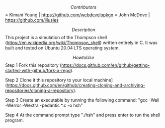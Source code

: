$$ Contributors $$
= Kimani Young | https://github.com/webdevelopkgn
= John McDove | https://github.com/illusies

$$ Description $$
This project is a simulation of the Thompson shell (https://en.wikipedia.org/wiki/Thompson_shell) written entirely in C. It was built and tested on Ubuntu 20.04 LTS operating system.

$$ How to Use $$
Step 1
Fork this repository (https://docs.github.com/en/github/getting-started-with-github/fork-a-repo).

Step 2
Clone it this repository to your local machine] (https://docs.github.com/en/github/creating-cloning-and-archiving-repositories/cloning-a-repository).

Step 3
Create an executable by running the following command: "gcc -Wall -Werror -Wextra -pedantic *.c -o hsh"

Step 4
At the command prompt type "./hsh" and press enter to run the shell program.


